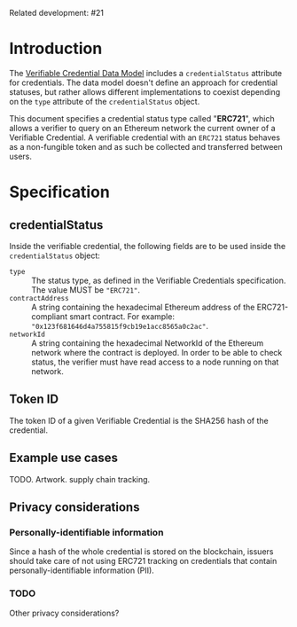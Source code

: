 Related development: #21

# Introduction
The [Verifiable Credential Data Model](https://www.w3.org/TR/vc-data-model/) includes a `credentialStatus` attribute for credentials. The data model doesn't define an approach for credential statuses, but rather allows different implementations to coexist depending on the `type` attribute of the `credentialStatus` object.

This document specifies a credential status type called "**ERC721**", which allows a verifier to query on an Ethereum network the current owner of a Verifiable Credential. A verifiable credential with an `ERC721` status behaves as a non-fungible token and as such be collected and transferred between users.

# Specification

## credentialStatus

Inside the verifiable credential, the following fields are to be used inside the `credentialStatus` object:

<dl>
  <dt><code>type</code></dt>
  <dd>The status type, as defined in the Verifiable Credentials specification. The value MUST be <code>"ERC721"</code>.</dd>

  <dt><code>contractAddress</code></dt>
  <dd>A string containing the hexadecimal Ethereum address of the ERC721-compliant smart contract. For example: <code>"0x123f681646d4a755815f9cb19e1acc8565a0c2ac"</code>.</dd>

  <dt><code>networkId</code></dt>
  <dd>A string containing the hexadecimal NetworkId of the Ethereum network where the contract is deployed. In order to be able to check status, the verifier must have read access to a node running on that network.</dd>
</dl>


## Token ID

The token ID of a given Verifiable Credential is the SHA256 hash of the credential.

## Example use cases

TODO. Artwork. supply chain tracking.

## Privacy considerations

### Personally-identifiable information
Since a hash of the whole credential is stored on the blockchain, issuers should take care of not using ERC721 tracking on credentials that contain personally-identifiable information (PII).

### TODO
Other privacy considerations?